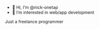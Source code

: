 - 👋 Hi, I’m @nick-onetap
- 👀 I’m interested in web/app development

Just a freelance programmer

<!---
nick-onetap/nick-onetap is a ✨ special ✨ repository because its `README.md` (this file) appears on your GitHub profile.
You can click the Preview link to take a look at your changes.
--->

